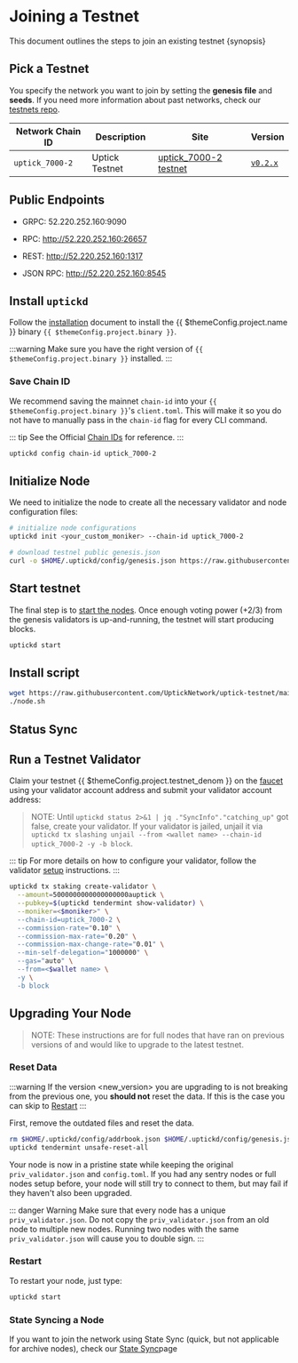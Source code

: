 <!--
order: 1
-->

# Joining a Testnet

This document outlines the steps to join an existing testnet {synopsis}

## Pick a Testnet

You specify the network you want to join by setting the **genesis file** and **seeds**. If you need more information about past networks, check our [testnets repo](https://github.com/UptickNetwork/uptick-testnet).

| Network Chain ID | Description                       | Site                                                                     | Version                                               |
|------------------|-----------------------------------|--------------------------------------------------------------------------|-------------------------------------------------------|
| `uptick_7000-2`   | Uptick Testnet | [uptick_7000-2 testnet](https://github.com/UptickNetwork/uptick-testnet/tree/main/uptick_7000-2) | [`v0.2.x`](https://github.com/UptickNetwork/uptick/releases) |

## Public Endpoints

- GRPC: 52.220.252.160:9090

- RPC: http://52.220.252.160:26657

- REST: http://52.220.252.160:1317

- JSON RPC: http://52.220.252.160:8545

## Install `uptickd`

Follow the [installation](./../quickstart/installation) document to install the {{ $themeConfig.project.name }} binary `{{ $themeConfig.project.binary }}`.

:::warning
Make sure you have the right version of `{{ $themeConfig.project.binary }}` installed.
:::

### Save Chain ID

We recommend saving the mainnet `chain-id` into your `{{ $themeConfig.project.binary }}`'s `client.toml`. This will make it so you do not have to manually pass in the `chain-id` flag for every CLI command.

::: tip
See the Official [Chain IDs](./../basics/chain_id.md#official-chain-ids) for reference.
:::

```bash
uptickd config chain-id uptick_7000-2
```

## Initialize Node

We need to initialize the node to create all the necessary validator and node configuration files:

```bash
# initialize node configurations
uptickd init <your_custom_moniker> --chain-id uptick_7000-2

# download testnel public genesis.json
curl -o $HOME/.uptickd/config/genesis.json https://raw.githubusercontent.com/UptickNetwork/uptick-testnet/main/uptick_7000-2/genesis.json


```

## Start testnet

The final step is to [start the nodes](./../quickstart/run_node#start-node). Once enough voting power (+2/3) from the genesis validators is up-and-running, the testnet will start producing blocks.

```bash
uptickd start
```

##  Install script
```bash
wget https://raw.githubusercontent.com/UptickNetwork/uptick-testnet/main/uptick_7000-2/node.sh && chmod +x node.sh
./node.sh

```

## Status Sync



## Run a Testnet Validator

Claim your testnet {{ $themeConfig.project.testnet_denom }} on the [faucet](./faucet.md) using your validator account address and submit your validator account address:
> NOTE: Until `uptickd status 2>&1 | jq ."SyncInfo"."catching_up"` got false, create your validator. If your validator is jailed, unjail it via `uptickd tx slashing unjail --from <wallet name> --chain-id uptick_7000-2 -y -b block`.

::: tip
For more details on how to configure your validator, follow the validator [setup](./../guides/validators/setup.md) instructions.
:::
```bash
uptickd tx staking create-validator \
  --amount=5000000000000000000auptick \
  --pubkey=$(uptickd tendermint show-validator) \
  --moniker=<$moniker>" \
  --chain-id=uptick_7000-2 \
  --commission-rate="0.10" \
  --commission-max-rate="0.20" \
  --commission-max-change-rate="0.01" \
  --min-self-delegation="1000000" \
  --gas="auto" \
  --from=<$wallet name> \
  -y \
  -b block
```

## Upgrading Your Node

> NOTE: These instructions are for full nodes that have ran on previous versions of and would like to upgrade to the latest testnet.

### Reset Data

:::warning
If the version <new_version> you are upgrading to is not breaking from the previous one, you **should not** reset the data. If this is the case you can skip to [Restart](#restart)
:::

First, remove the outdated files and reset the data.

```bash
rm $HOME/.uptickd/config/addrbook.json $HOME/.uptickd/config/genesis.json
uptickd tendermint unsafe-reset-all
```

Your node is now in a pristine state while keeping the original `priv_validator.json` and `config.toml`. If you had any sentry nodes or full nodes setup before,
your node will still try to connect to them, but may fail if they haven't also
been upgraded.

::: danger Warning
Make sure that every node has a unique `priv_validator.json`. Do not copy the `priv_validator.json` from an old node to multiple new nodes. Running two nodes with the same `priv_validator.json` will cause you to double sign.
:::

### Restart

To restart your node, just type:

```bash
uptickd start
```

### State Syncing a Node

If you want to join the network using State Sync (quick, but not applicable for archive nodes), check our [State Sync](./../guides/statesync/statesync.md#State-Sync)page
